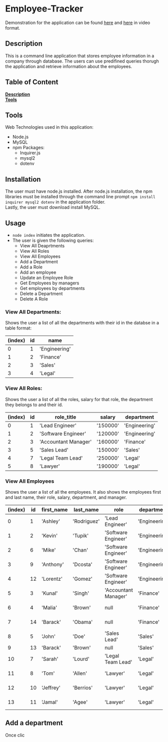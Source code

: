 # Employee-Tracker
Demonstration for the application can be found [here](https://drive.google.com/file/d/1k7lkjqDhbmYRrwVkxRHsfMFTnx-p4qN3/view) and [here](ttps://drive.google.com/file/d/1L6Stsx1xFo_-MbMMXo4Y5bYf6F87lGjM/view) in video format.

## Description
This is a command line application that stores employee information in a company through database. The users can use predifined queries thorugh the application  and retrieve information about the employees. 

## Table of Content
**[Description](#description)**  
**[Tools](#tools)**

## Tools 
Web Technologies used in this application:  
- Node.js
- MySQL
- npm Packages:
  - Inquirer.js
  - mysql2
  - dotenv
## Installation
The user must have node.js installed. After node.js installation, the npm libraries must be installed through the command line prompt `npm install inquirer mysql2 dotenv` in the application folder.  
Lastly, the user must download install MySQL.

## Usage
- `node index` initiates the application.
- The user is given the following queries:
  - View All Deaprtments
  - View All Roles
  - View All Employees
  - Add a Department
  - Add a Role
  - Add an employee
  - Update an Employee Role
  - Get Employees by managers
  - Get employees by departments
  - Delete a Department
  - Delete A Role
### View All Departments:
Shows the user a list of all the departments with their id in the databse in a table format:


| (index)  |  id  |     name        | 
|----------|------|-----------------|
|     0    |  1   |  'Engineering'  |     
|     1    |  2   |    'Finance'    |       
|     2    |  3   |     'Sales'     |  
|     3    |  4   |     'Legal'     |



### View All Roles:
Shows the user a list of all the roles, salary for that role, the department they belongs to and their id.


|  (index)  |  id  |       role_title       |   salary   |   department    |
|-----------|------|------------------------|------------|-----------------|
|     0     |  1   |    'Lead Engineer'     |  '150000'  |  'Engineering'  |
|     1     |  2   |  'Software Engineer'   |  '120000'  |  'Engineering'  |
|     2     |  3   |  'Accountant Manager'  |  '160000'  |    'Finance'    |
|     3     |  5   |      'Sales Lead'      |  '150000'  |     'Sales'     |
|     4     |  7   |   'Legal Team Lead'    |  '250000'  |     'Legal'     |
|     5     |  8   |        'Lawyer'        |  '190000'  |     'Legal'     |

### View All Employees
Shows the user a list of all the employees. It also shows the employees first and last name, their role, salary, department, and manager.

|  (index)  |  id  |  first_name  |   last_name   |          role          |   department    |   salary   |       manager        |
|-----------|------|--------------|---------------|------------------------|-----------------|------------|----------------------|
|     0     |  1   |   'Ashley'   |  'Rodriguez'  |    'Lead Engineer'     |  'Engineering'  |  '150000'  |         null         |
|     1     |  2   |   'Kevin'    |    'Tupik'    |  'Software Engineer'   |  'Engineering'  |  '120000'  |  'Ashley Rodriguez'  |
|     2     |  6   |    'Mike'    |    'Chan'     |  'Software Engineer'   |  'Engineering'  |  '120000'  |  'Ashley Rodriguez'  |
|     3     |  9   |  'Anthony'   |   'Dcosta'    |  'Software Engineer'   |  'Engineering'  |  '120000'  |  'Ashley Rodriguez'  |
|     4     |  12  |  'Lorentz'   |    'Gomez'    |  'Software Engineer'   |  'Engineering'  |  '120000'  |  'Ashley Rodriguez'  |
|     5     |  3   |   'Kunal'    |    'Singh'    |  'Accountant Manager'  |    'Finance'    |  '160000'  |         null         |
|     6     |  4   |   'Malia'    |    'Brown'    |          null          |    'Finance'    |    null    |  'Ashley Rodriguez'  |
|     7     |  14  |   'Barack'   |    'Obama'    |          null          |    'Finance'    |    null    |    'Kunal Singh'     |
|     8     |  5   |    'John'    |     'Doe'     |      'Sales Lead'      |     'Sales'     |  '150000'  |         null         |
|     9     |  13  |   'Barack'   |    'Brown'    |          null          |     'Sales'     |    null    |      'John Doe'      |
|    10     |  7   |   'Sarah'    |    'Lourd'    |   'Legal Team Lead'    |     'Legal'     |  '250000'  |         null         |
|    11     |  8   |    'Tom'     |    'Allen'    |        'Lawyer'        |     'Legal'     |  '190000'  |    'Sarah Lourd'     |
|    12     |  10  |  'Jeffrey'   |   'Berrios'   |        'Lawyer'        |     'Legal'     |  '190000'  |    'Sarah Lourd'     |
|    13     |  11  |   'Jamal'    |    'Agee'     |        'Lawyer'        |     'Legal'     |  '190000'  |    'Sarah Lourd'     |


## Add a department
Once clic

 


